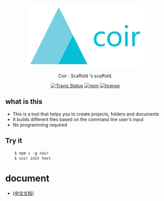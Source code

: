 <p align="center">
  <a href="https://coir.js.org">
    <img alt="docsify" src="./docs/img/logo.svg">
  </a>
</p>
<p align="center">
    Coir :   Scaffold 's scaffold.
</p>
<p align="center">
  <a href="https://travis-ci.org/channg/coir"><img alt="Travis Status" src="https://img.shields.io/travis/channg/coir/master.svg?style=flat-square"></a>
  <a href="https://www.npmjs.com/package/coir"><img alt="npm" src="https://img.shields.io/npm/v/coir.svg?style=flat-square"></a>
  <a href="https://github.com/channg/coir/blob/master/LICENSE"><img alt="license" src="https://img.shields.io/cocoapods/l/AFNetworking.svg?style=flat-square"></a>
</p>

## what is this

- This is a tool that helps you to create projects, folders and documents
- It builds different files based on the command line user's input
- No programming required

## Try it
```
    $ npm i -g coir
    $ coir init test
```

# document
- <a href="https://coir.js.org/">(中文文档)</a>
